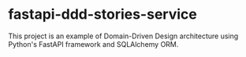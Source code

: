 # fastapi-ddd-stories-service

This project is an example of Domain-Driven Design architecture using Python's FastAPI framework and SQLAlchemy ORM.